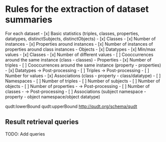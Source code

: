 # Rules for the extraction of dataset summaries

For each dataset
    - [x] Basic statistics (triples, classes, properties, datatypes, distinctSubjects, distinctObjects)
    - [x] Classes
        - [x] Number of instances
        - [x] Properties around instances
            - [x] Number of instances of properties around class instances
            - Objects
                - [x] Datatypes
                    - [x] Min/max values
                - [x] Classes
                - [x] Number of different values
        - [ ] Cooccurrences around the same instance (class - classes)
    - Properties
        - [x] Number of triples
        - [ ] Cooccurrences around the same instance (property - properties)
    - [x] Datatypes
        -> Post-processing
        - [ ] Triples
            -> Post-processing
        - [ ] Number for values
    - [x] Associations (class - property - class/datatype)
    - [ ] Namespaces
        - [ ] Number of triples
        - [ ] Number of subjects
        - [ ] Number of objects
        - [ ] Number of properties
            - -> Post-processing
        - [ ] Number of classes
            - -> Post-processing
        - [ ] Associations (subject namespace - property - object namespace/object datatype)

qudt:lowerBound
qudt:upperBound
<http://qudt.org/schema/qudt>
## Result retrieval queries

TODO: Add queries